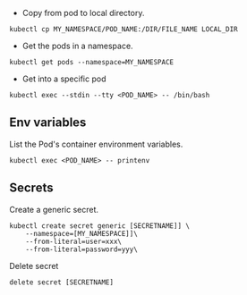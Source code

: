 
- Copy from pod to local directory.

```
kubectl cp MY_NAMESPACE/POD_NAME:/DIR/FILE_NAME LOCAL_DIR
```

- Get the pods in a namespace.

```
kubectl get pods --namespace=MY_NAMESPACE
```

- Get into a specific pod

```
kubectl exec --stdin --tty <POD_NAME> -- /bin/bash
```

## Env variables

List the Pod's container environment variables.

```
kubectl exec <POD_NAME> -- printenv
```

## Secrets

Create a generic secret.

```
kubectl create secret generic [SECRETNAME]] \
    --namespace=[MY_NAMESPACE]]\
    --from-literal=user=xxx\
    --from-literal=password=yyy\
```

Delete secret 

```
delete secret [SECRETNAME]
```